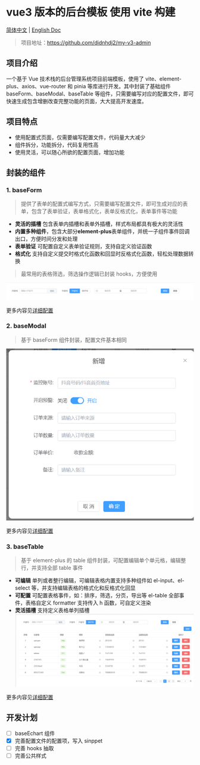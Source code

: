 # vue3 版本的后台模板 使用 vite 构建

[简体中文](./README.md) | [English Doc](./README.en.md)

> 项目地址：https://github.com/didnhdj2/my-v3-admin

## 项目介绍

一个基于 Vue 技术栈的后台管理系统项目前端模板，使用了 vite、element-plus、axios、vue-router 和 pinia 等库进行开发。其中封装了基础组件 baseForm、baseModal、baseTable 等组件，只需要编写对应的配置文件，即可快速生成包含增删改查完整功能的页面，大大提高开发速度。

## 项目特点

- 使用配置式页面，仅需要编写配置文件，代码量大大减少
- 组件拆分，功能拆分，代码复用性高
- 使用灵活，可以随心所欲的配置页面，增加功能

## 封装的组件

### 1. baseForm

> 提供了表单的配置式编写方式，只需要编写配置文件，即可生成对应的表单，包含了表单验证，表单格式化，表单反格式化，表单事件等功能

- **灵活的插槽** 包含表单内插槽和表单外插槽，样式布局都具有极大的灵活性
- **内置多种组件**，包含大部分**element-plus**表单组件，并统一子组件事件回调出口，方便时间分发和处理
- **表单验证** 可配置自定义表单验证规则，支持自定义验证函数
- **格式化** 支持自定义提交时格式化函数和回显时反格式化函数，轻松处理数据转换

> 最常用的表格筛选，筛选操作逻辑已封装 hooks，方便使用

![table](./src/assets/images/header.png)

更多内容见[详细配置](./src/components/baseForm/readme.md)

### 2. baseModal

> 基于 baseForm 组件封装，配置文件基本相同

![table](./src/assets/images/popup.png)

更多内容见[详细配置](./src/components/baseModal/README.md)

### 3. baseTable

> 基于 element-plus 的 table 组件封装，可配置编辑单个单元格，编辑整行，并支持全部 table 事件

- **可编辑** 单列或者整行编辑，可编辑表格内置支持多种组件如 el-input、el-select 等，并支持编辑表格的格式化和反格式化回显
- **可配置** 可配置表格事件，如：排序，筛选，分页，导出等 el-table 全部事件，表格自定义 formatter 支持传入 h 函数，可自定义渲染
- **灵活插槽** 支持定义表格单列插槽
  ![table](./src/assets/images/table.png)

更多内容见[详细配置](./src/components/baseTable/readme.md)

## 开发计划

- [ ] baseEchart 组件
- [x] 完善配置文件的配置项，写入 sinppet
- [ ] 完善 hooks 抽取
- [ ] 完善公共样式
